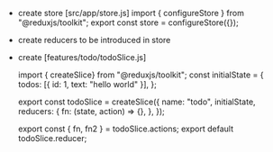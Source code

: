 - create store [src/app/store.js]
  import { configureStore } from "@reduxjs/toolkit";
  export const store = configureStore({});

- create reducers to be introduced in store
- create [features/todo/todoSlice.js]

  import { createSlice} from "@reduxjs/toolkit";
  const initialState = {
    todos: [{ id: 1, text: "hello world" }],
  };

    export const todoSlice = createSlice({
    name: "todo",
    initialState,
    reducers: {
        fn: (state, action) => {},
        },
    });

    export const { fn, fn2 } = todoSlice.actions;
    export default todoSlice.reducer;
